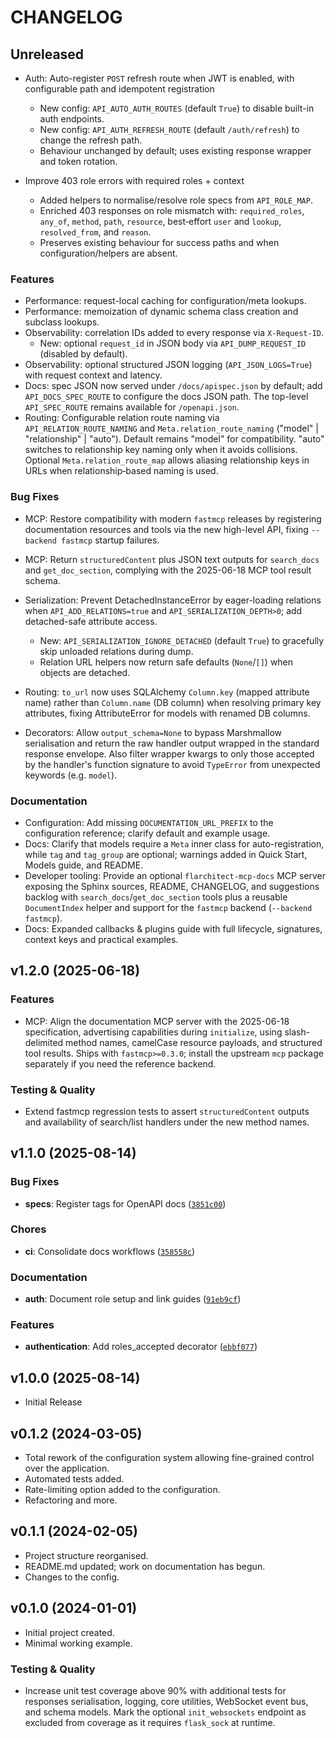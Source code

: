 # CHANGELOG

<!-- version list -->

## Unreleased

- Auth: Auto-register `POST` refresh route when JWT is enabled, with configurable path and idempotent registration
  - New config: `API_AUTO_AUTH_ROUTES` (default `True`) to disable built-in auth endpoints.
  - New config: `API_AUTH_REFRESH_ROUTE` (default `/auth/refresh`) to change the refresh path.
  - Behaviour unchanged by default; uses existing response wrapper and token rotation.

- Improve 403 role errors with required roles + context
  - Added helpers to normalise/resolve role specs from `API_ROLE_MAP`.
  - Enriched 403 responses on role mismatch with: `required_roles`, `any_of`, `method`, `path`, `resource`, best‑effort `user` and `lookup`, `resolved_from`, and `reason`.
  - Preserves existing behaviour for success paths and when configuration/helpers are absent.

### Features

- Performance: request-local caching for configuration/meta lookups.
- Performance: memoization of dynamic schema class creation and subclass lookups.
- Observability: correlation IDs added to every response via `X-Request-ID`.
  - New: optional `request_id` in JSON body via `API_DUMP_REQUEST_ID` (disabled by default).
- Observability: optional structured JSON logging (`API_JSON_LOGS=True`) with request context and latency.
- Docs: spec JSON now served under `/docs/apispec.json` by default; add `API_DOCS_SPEC_ROUTE` to configure the docs JSON path. The top-level `API_SPEC_ROUTE` remains available for `/openapi.json`.
- Routing: Configurable relation route naming via `API_RELATION_ROUTE_NAMING` and `Meta.relation_route_naming` ("model" | "relationship" | "auto"). Default remains "model" for compatibility. "auto" switches to relationship key naming only when it avoids collisions. Optional `Meta.relation_route_map` allows aliasing relationship keys in URLs when relationship‑based naming is used.

### Bug Fixes

- MCP: Restore compatibility with modern `fastmcp` releases by registering documentation resources and tools via the new high-level API, fixing `--backend fastmcp` startup failures.
- MCP: Return `structuredContent` plus JSON text outputs for `search_docs` and `get_doc_section`, complying with the 2025-06-18 MCP tool result schema.
- Serialization: Prevent DetachedInstanceError by eager-loading relations when `API_ADD_RELATIONS=true` and `API_SERIALIZATION_DEPTH>0`; add detached-safe attribute access.
  - New: `API_SERIALIZATION_IGNORE_DETACHED` (default `True`) to gracefully skip unloaded relations during dump.
  - Relation URL helpers now return safe defaults (`None`/`[]`) when objects are detached.

- Routing: `to_url` now uses SQLAlchemy `Column.key` (mapped attribute name) rather than `Column.name` (DB column) when resolving primary key attributes, fixing AttributeError for models with renamed DB columns.

- Decorators: Allow `output_schema=None` to bypass Marshmallow serialisation and return the raw handler output wrapped in the standard response envelope. Also filter wrapper kwargs to only those accepted by the handler's function signature to avoid `TypeError` from unexpected keywords (e.g. `model`).

### Documentation

- Configuration: Add missing `DOCUMENTATION_URL_PREFIX` to the configuration reference; clarify default and example usage.
- Docs: Clarify that models require a `Meta` inner class for auto-registration, while `tag` and `tag_group` are optional; warnings added in Quick Start, Models guide, and README.
- Developer tooling: Provide an optional `flarchitect-mcp-docs` MCP server exposing the Sphinx sources, README, CHANGELOG, and suggestions backlog with `search_docs`/`get_doc_section` tools plus a reusable `DocumentIndex` helper and support for the `fastmcp` backend (`--backend fastmcp`).
- Docs: Expanded callbacks & plugins guide with full lifecycle, signatures, context keys and practical examples.

## v1.2.0 (2025-06-18)

### Features

- MCP: Align the documentation MCP server with the 2025-06-18 specification, advertising capabilities during `initialize`, using slash-delimited method names, camelCase resource payloads, and structured tool results. Ships with `fastmcp>=0.3.0`; install the upstream ``mcp`` package separately if you need the reference backend.

### Testing & Quality

- Extend fastmcp regression tests to assert `structuredContent` outputs and availability of search/list handlers under the new method names.

## v1.1.0 (2025-08-14)

### Bug Fixes

- **specs**: Register tags for OpenAPI docs
  ([`3851c00`](https://github.com/lewis-morris/flarchitect/commit/3851c002e95f5a55c916f59d16cfa3a72b329e71))

### Chores

- **ci**: Consolidate docs workflows
  ([`358558c`](https://github.com/lewis-morris/flarchitect/commit/358558c0dcab041fed6c0965487328f049740a86))

### Documentation

- **auth**: Document role setup and link guides
  ([`91eb9cf`](https://github.com/lewis-morris/flarchitect/commit/91eb9cf36c0f5087c67249e627aa7f150a3d8429))

### Features

- **authentication**: Add roles_accepted decorator
  ([`ebbf077`](https://github.com/lewis-morris/flarchitect/commit/ebbf077aadf7aff174a859465de4825436d88d61))


## v1.0.0 (2025-08-14)

- Initial Release

## v0.1.2 (2024-03-05)

- Total rework of the configuration system allowing fine-grained control over the application.
- Automated tests added.
- Rate-limiting option added to the configuration.
- Refactoring and more.

## v0.1.1 (2024-02-05)

- Project structure reorganised.
- README.md updated; work on documentation has begun.
- Changes to the config.

## v0.1.0 (2024-01-01)

- Initial project created.
- Minimal working example.
### Testing & Quality

- Increase unit test coverage above 90% with additional tests for responses serialisation, logging, core utilities, WebSocket event bus, and schema models. Mark the optional `init_websockets` endpoint as excluded from coverage as it requires `flask_sock` at runtime.
